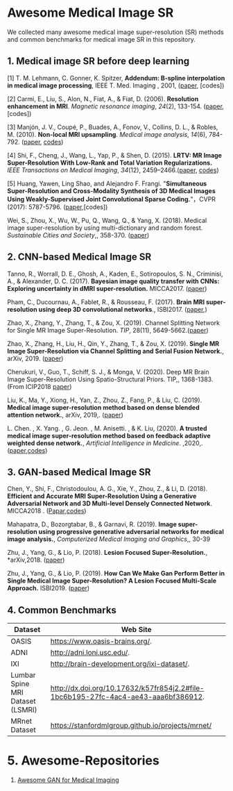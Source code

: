 # Awesome Medical Image SR

We collected many awesome medical image super-resolution (SR) methods and common benchmarks for medical image SR in this repository. 



## 1. Medical image SR before deep learning
[1]  T. M. Lehmann, C. Gonner, K. Spitzer, **Addendum: B-spline interpolation in medical image processing**, IEEE T. Med. Imaging , 2001, ([paper](https://ieeexplore.ieee.org/abstract/document/932749), [codes])

[2] Carmi, E., Liu, S., Alon, N., Fiat, A., & Fiat, D. (2006). **Resolution enhancement in MRI**. *Magnetic resonance imaging*, *24*(2), 133-154. ([paper](https://www.sciencedirect.com/science/article/pii/S0730725X0500295X), [codes])

[3]  Manjón, J. V., Coupé, P., Buades, A., Fonov, V., Collins, D. L., & Robles, M. (2010). **Non-local MRI upsampling**. *Medical image analysis*, *14*(6), 784-792. ([paper](https://www.sciencedirect.com/science/article/pii/S1361841510000630), [codes](http://personales.upv.es/jmanjon/demo2.zip))

[4] Shi, F., Cheng, J., Wang, L., Yap, P., & Shen, D. (2015). **LRTV: MR Image Super-Resolution With Low-Rank and Total Variation Regularizations.** *IEEE Transactions on Medical Imaging*, *34*(12), 2459–2466.([paper](https://doi.org/10.1109/TMI.2015.2437894), [codes](https://www.jian-cheng.org/software.html))

[5]   Huang, Yawen, Ling Shao, and Alejandro F. Frangi. "**Simultaneous Super-Resolution and Cross-Modality Synthesis of 3D Medical Images Using Weakly-Supervised Joint Convolutional Sparse Coding.**"，CVPR (2017): 5787-5796. ([paper]( http://openaccess.thecvf.com/content_cvpr_2017/papers/Huang_Simultaneous_Super-Resolution_and_CVPR_2017_paper.pdf ),[codes])

 Wei, S., Zhou, X., Wu, W., Pu, Q., Wang, Q., & Yang, X. (2018). Medical image super-resolution by using multi-dictionary and random forest. *Sustainable Cities and Society*,, 358-370. ([paper](https://www.sciencedirect.com/science/article/pii/S2210670717309460))

## 2. CNN-based Medical Image SR

Tanno, R., Worrall, D. E., Ghosh, A., Kaden, E., Sotiropoulos, S. N., Criminisi, A., & Alexander, D. C. (2017). **Bayesian image quality transfer with CNNs: Exploring uncertainty in dMRI super-resolution.** MICCA2017. ([paper](https://arxiv.org/pdf/1705.00664v2.pdf))

Pham, C., Ducournau, A., Fablet, R., & Rousseau, F. (2017). **Brain MRI super-resolution using deep 3D convolutional networks**., ISBI2017.  ([paper]( https://www.researchgate.net/publication/317723709_Brain_MRI_super-resolution_using_deep_3D_convolutional_networks ),)

Zhao, X., Zhang, Y., Zhang, T., & Zou, X. (2019). Channel Splitting Network for Single MR Image Super-Resolution. *TIP*, 28(11), 5649-5662.([paper](https://arxiv.org/pdf/1810.06453v3.pdf))

Zhao, X., Zhang, H., Liu, H., Qin, Y., Zhang, T., & Zou, X. (2019). **Single MR Image Super-Resolution via Channel Splitting and Serial Fusion Network.**, arXiv, 2019. ([paper](https://arxiv.org/pdf/1901.06484v1.pdf))

Cherukuri, V., Guo, T., Schiff, S. J., & Monga, V. (2020). Deep MR Brain Image Super-Resolution Using Spatio-Structural Priors. TIP,, 1368-1383. (From ICIP2018 [paper](https://arxiv.org/pdf/1909.04572v1.pdf))

Liu, K., Ma, Y., Xiong, H., Yan, Z., Zhou, Z., Fang, P., & Liu, C. (2019). **Medical image super-resolution method based on dense blended attention network.**, arXiv, 2019,. ([paper](https://arxiv.org/pdf/1905.05084v1.pdf))

L. Chen. , X. Yang. ,  G. Jeon. , M. Anisetti. , & K. Liu,  (2020). **A trusted medical image super-resolution method based on feedback adaptive weighted dense network.**, *Artificial Intelligence in Medicine*. ,2020,.([paper](https://www.sciencedirect.com/science/article/pii/S0933365719310073),[codes](https://github.com/Huises/FAWDN))



## 3. GAN-based Medical Image SR

Chen, Y., Shi, F., Christodoulou, A. G., Xie, Y., Zhou, Z., & Li, D. (2018). **Efficient and Accurate MRI Super-Resolution Using a Generative Adversarial Network and 3D Multi-level Densely Connected Network**. MICCA2018 . ([Papar]( https://arxiv.org/ftp/arxiv/papers/1803/1803.01417.pdf ),[codes](https://github.com/YuhuaBillChen/mDCSRN-MRI))

Mahapatra, D., Bozorgtabar, B., & Garnavi, R. (2019). **Image super-resolution using progressive generative adversarial networks for medical image analysis.**, *Computerized Medical Imaging and Graphics*,, 30-39 

Zhu, J., Yang, G., & Lio, P. (2018). **Lesion Focused Super-Resolution.**, *arXiv,2018. ([paper](https://arxiv.org/pdf/1810.06693.pdf))

Zhu, J., Yang, G., & Lio, P. (2019). **How Can We Make Gan Perform Better in Single Medical Image Super-Resolution? A Lesion Focused Multi-Scale Approach.** ISBI2019. ([paper](https://arxiv.org/pdf/1901.03419.pdf))



## 4. Common Benchmarks

| Dataset                          | Web Site                                                     |
| -------------------------------- | ------------------------------------------------------------ |
| OASIS                            | https://www.oasis-brains.org/.                               |
| ADNI                             | http://adni.loni.usc.edu/.                                   |
| IXI                              | http://brain-development.org/ixi-dataset/.                   |
| Lumbar Spine MRI Dataset (LSMRI) | http://dx.doi.org/10.17632/k57fr854j2.2#file-1bc6b195-27fc-4ac4-ae43-aaa6bf386912. |
| MRnet Dataset                    | https://stanfordmlgroup.github.io/projects/mrnet/            |



# 5. Awesome-Repositories

1. [Awesome GAN for Medical Imaging](https://github.com/xinario/awesome-gan-for-medical-imaging)
